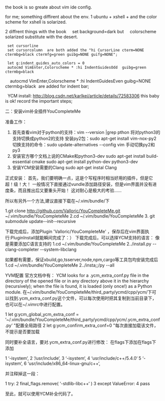 the book is so greate about vim ide config.

for me; something diffirent about the env.
1   ubuntu + xshell + and the color scheme for xshell is solarized.

2    diffrent things with the book
     set background=dark but
     colorscheme solarized  substitute with the  desert.
     
     set cursorline
     set cursorcolumn  are both added the "hi CursorLine cterm=NONE ctermbg=black ctermfg=green guibg=NONE guifg=NONE";
     
     let g:indent_guides_auto_colors = 0                                          
     autocmd VimEnter,Colorscheme * :hi IndentGuidesOdd  guibg=green ctermbg=black                                 
     autocmd VimEnter,Colorscheme * :hi IndentGuidesEven guibg=NONE ctermbg=black  are added for indent bar;
     
     YCM install:
     http://blog.csdn.net/karlkei/article/details/72583306    this baby is ok!
     record the important steps;
 
 二：安装vim补全插件YouCompleteMe


准备工作：
1. 首先查看vim对于python的支持：vim --version |grep pthon
将对python3的支持切换成python2的支持
安装py2包：sudo apt-get install vim-nox-py2
切换支持的命令：sudo update-alternatives --config vim
手动切换py2和py3
2. 安装官方哪个文档上说的CMake和python3-dev
sudo apt-get install build-essential cmake
sudo apt-get install python-dev python3-dev
3. 安装YCM安装需要的Clang
sudo apt-get instal Clang


正式安装：
首先，我们要明确一点，这是个写程序时相当好用的插件，但是它超！级！大！
一般情况下直接通过vundle添加路径安装，但是vim界面并没有进度条，而且推出后又要重头开始！
这对耐心是极大的考验……


所以有另外一个方法,建议直接下载在~/.vim/bundle/下


1.git clone http://github.com/Valloric/YouCompleteMe.git ~/.vim/bundle/YouCompleteMe
2.cd ~/.vim/bundle/YouCompleteMe
3. git submodule update--init--recursive


下载完成后，添加Plugin 'Valloric/YouCompleteMe' ，保存后在vim界面执行:PluginInstall就能瞬间完成了：）
下载完成后，可以选择YCM支持的语言：
像是需要添加C语言支持的
1.cd ~/.vim/bundle/YouCompleteMe
2../install.py --clang-completer --system-libclang


如果都有需要，保证xbuild,go,tsserver,node,npm,cargo等工具包均安装完成后
1.cd ~/.vim/bundle/YouCompleteMe
2../insta;;/py --all


YVM配置
官方文档中有：
YCM looks for a .ycm_extra_conf.py file in the directory of the opened file or in any directory above it in the hierarchy (recursively); when the file is found, it is loaded (only once!) as a Python module. 
在~/.vim/bundle/YouCompleteMe/third_party/ycmd/cpp/ycm/下可以找到.ycm_extra_conf.py这个文件，可以每次使用时把其复制到当前目录下，也可以在~/.vimrc中进行配置。


1 let g:ycm_global_ycm_extra_conf = ‘~/.vim/bundle/YouCompleteMe/third_party/ycmd/cpp/ycm/.ycm_extra_conf.py’       "配置全局路径
2 let g:ycm_confirm_extra_conf=0   "每次直接加载该文件，不提示是否要加载


同时要补全语言，要对.ycm_extra_conf.py进行修改：
在flags下添加在flags下添加


1 ‘-isystem‘,
2 ‘/usr/include‘,
3 ‘-isystem‘,
4 ‘usr/include/c++/5.4.0‘
5 ‘-isystem‘,
6 ‘usr/include/x86_64-linux-gnu/c++‘,


并注释掉这一段：


1 try:
2      final_flags.remove( ‘-stdlib-libc++‘ )
3 except ValueError:
4      pass


至此，就可以使用YCM补全代码了。


